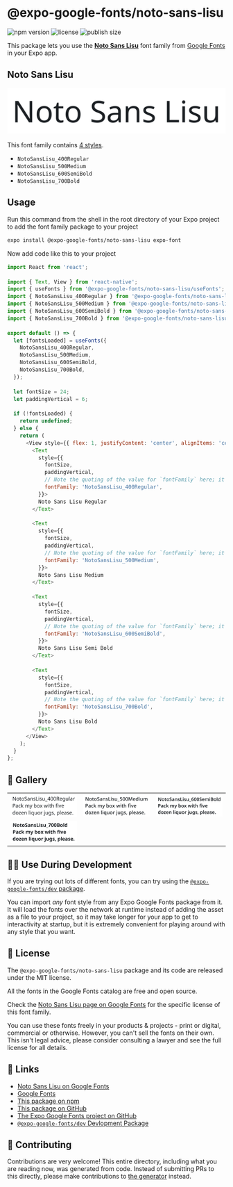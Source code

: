 # @expo-google-fonts/noto-sans-lisu

![npm version](https://flat.badgen.net/npm/v/@expo-google-fonts/noto-sans-lisu)
![license](https://flat.badgen.net/github/license/expo/google-fonts)
![publish size](https://flat.badgen.net/packagephobia/install/@expo-google-fonts/noto-sans-lisu)

This package lets you use the [**Noto Sans Lisu**](https://fonts.google.com/specimen/Noto+Sans+Lisu) font family from [Google Fonts](https://fonts.google.com/) in your Expo app.

## Noto Sans Lisu

![Noto Sans Lisu](./font-family.png)

This font family contains [4 styles](#-gallery).

- `NotoSansLisu_400Regular`
- `NotoSansLisu_500Medium`
- `NotoSansLisu_600SemiBold`
- `NotoSansLisu_700Bold`

## Usage

Run this command from the shell in the root directory of your Expo project to add the font family package to your project
```sh
expo install @expo-google-fonts/noto-sans-lisu expo-font
```

Now add code like this to your project
```js
import React from 'react';

import { Text, View } from 'react-native';
import { useFonts } from '@expo-google-fonts/noto-sans-lisu/useFonts';
import { NotoSansLisu_400Regular } from '@expo-google-fonts/noto-sans-lisu/400Regular';
import { NotoSansLisu_500Medium } from '@expo-google-fonts/noto-sans-lisu/500Medium';
import { NotoSansLisu_600SemiBold } from '@expo-google-fonts/noto-sans-lisu/600SemiBold';
import { NotoSansLisu_700Bold } from '@expo-google-fonts/noto-sans-lisu/700Bold';

export default () => {
  let [fontsLoaded] = useFonts({
    NotoSansLisu_400Regular,
    NotoSansLisu_500Medium,
    NotoSansLisu_600SemiBold,
    NotoSansLisu_700Bold,
  });

  let fontSize = 24;
  let paddingVertical = 6;

  if (!fontsLoaded) {
    return undefined;
  } else {
    return (
      <View style={{ flex: 1, justifyContent: 'center', alignItems: 'center' }}>
        <Text
          style={{
            fontSize,
            paddingVertical,
            // Note the quoting of the value for `fontFamily` here; it expects a string!
            fontFamily: 'NotoSansLisu_400Regular',
          }}>
          Noto Sans Lisu Regular
        </Text>

        <Text
          style={{
            fontSize,
            paddingVertical,
            // Note the quoting of the value for `fontFamily` here; it expects a string!
            fontFamily: 'NotoSansLisu_500Medium',
          }}>
          Noto Sans Lisu Medium
        </Text>

        <Text
          style={{
            fontSize,
            paddingVertical,
            // Note the quoting of the value for `fontFamily` here; it expects a string!
            fontFamily: 'NotoSansLisu_600SemiBold',
          }}>
          Noto Sans Lisu Semi Bold
        </Text>

        <Text
          style={{
            fontSize,
            paddingVertical,
            // Note the quoting of the value for `fontFamily` here; it expects a string!
            fontFamily: 'NotoSansLisu_700Bold',
          }}>
          Noto Sans Lisu Bold
        </Text>
      </View>
    );
  }
};

```

## 🔡 Gallery


||||
|-|-|-|
|![NotoSansLisu_400Regular](./NotoSansLisu_400Regular.ttf.png)|![NotoSansLisu_500Medium](./NotoSansLisu_500Medium.ttf.png)|![NotoSansLisu_600SemiBold](./NotoSansLisu_600SemiBold.ttf.png)||
|![NotoSansLisu_700Bold](./NotoSansLisu_700Bold.ttf.png)||||


## 👩‍💻 Use During Development

If you are trying out lots of different fonts, you can try using the [`@expo-google-fonts/dev` package](https://github.com/expo/google-fonts/tree/master/font-packages/dev#readme).

You can import *any* font style from any Expo Google Fonts package from it. It will load the fonts
over the network at runtime instead of adding the asset as a file to your project, so it may take longer
for your app to get to interactivity at startup, but it is extremely convenient
for playing around with any style that you want.

## 📖 License

The `@expo-google-fonts/noto-sans-lisu` package and its code are released under the MIT license.

All the fonts in the Google Fonts catalog are free and open source.

Check the [Noto Sans Lisu page on Google Fonts](https://fonts.google.com/specimen/Noto+Sans+Lisu) for the specific license of this font family.

You can use these fonts freely in your products & projects - print or digital, commercial or otherwise. However, you can't sell the fonts on their own. This isn't legal advice, please consider consulting a lawyer and see the full license for all details.

## 🔗 Links

- [Noto Sans Lisu on Google Fonts](https://fonts.google.com/specimen/Noto+Sans+Lisu)
- [Google Fonts](https://fonts.google.com/)
- [This package on npm](https://www.npmjs.com/package/@expo-google-fonts/noto-sans-lisu)
- [This package on GitHub](https://github.com/expo/google-fonts/tree/master/font-packages/noto-sans-lisu)
- [The Expo Google Fonts project on GitHub](https://github.com/expo/google-fonts)
- [`@expo-google-fonts/dev` Devlopment Package](https://github.com/expo/google-fonts/tree/master/font-packages/dev)

## 🤝 Contributing

Contributions are very welcome! This entire directory, including what you are reading now, was generated from code. Instead of submitting PRs to this directly, please make contributions to [the generator](https://github.com/expo/google-fonts/tree/master/packages/generator) instead.
